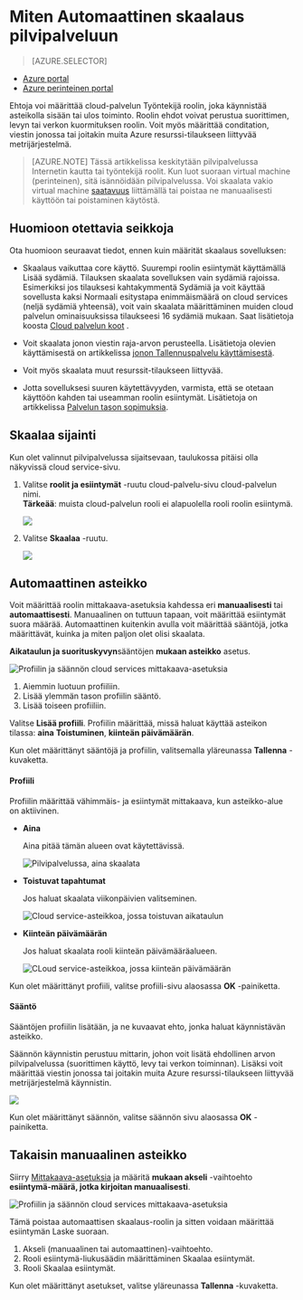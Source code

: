 <properties
    pageTitle="Automaattinen skaalaus pilvipalveluun portaalissa | Microsoft Azure"
    description="Opettele käyttämään portaalin määrittäminen automaattinen asteikko säännöt cloud web roolin tai työntekijän rooli Azure-tietokannassa."
    services="cloud-services"
    documentationCenter=""
    authors="Thraka"
    manager="timlt"
    editor=""/>

<tags
    ms.service="cloud-services"
    ms.workload="tbd"
    ms.tgt_pltfrm="na"
    ms.devlang="na"
    ms.topic="article"
    ms.date="09/06/2016"
    ms.author="adegeo"/>


# <a name="how-to-auto-scale-a-cloud-service"></a>Miten Automaattinen skaalaus pilvipalveluun

> [AZURE.SELECTOR]
- [Azure portal](cloud-services-how-to-scale-portal.md)
- [Azure perinteinen portal](cloud-services-how-to-scale.md)

Ehtoja voi määrittää cloud-palvelun Työntekijä roolin, joka käynnistää asteikolla sisään tai ulos toiminto. Roolin ehdot voivat perustua suorittimen, levyn tai verkon kuormituksen roolin. Voit myös määrittää conditation, viestin jonossa tai joitakin muita Azure resurssi-tilaukseen liittyvää metrijärjestelmä.

>[AZURE.NOTE] Tässä artikkelissa keskitytään pilvipalvelussa Internetin kautta tai työntekijä roolit. Kun luot suoraan virtual machine (perinteinen), sitä isännöidään pilvipalvelussa. Voi skaalata vakio virtual machine [saatavuus](../virtual-machines/virtual-machines-windows-classic-configure-availability.md) liittämällä tai poistaa ne manuaalisesti käyttöön tai poistaminen käytöstä.

## <a name="considerations"></a>Huomioon otettavia seikkoja

Ota huomioon seuraavat tiedot, ennen kuin määrität skaalaus sovelluksen:

- Skaalaus vaikuttaa core käyttö. Suurempi roolin esiintymät käyttämällä Lisää sydämiä. Tilauksen skaalata sovelluksen vain sydämiä rajoissa. Esimerkiksi jos tilauksesi kahtakymmentä Sydämiä ja voit käyttää sovellusta kaksi Normaali esitystapa enimmäismäärä on cloud services (neljä sydämiä yhteensä), voit vain skaalata määrittäminen muiden cloud palvelun ominaisuuksissa tilaukseesi 16 sydämiä mukaan. Saat lisätietoja koosta [Cloud palvelun koot](cloud-services-sizes-specs.md) .

- Voit skaalata jonon viestin raja-arvon perusteella. Lisätietoja olevien käyttämisestä on artikkelissa [jonon Tallennuspalvelu käyttämisestä](../storage/storage-dotnet-how-to-use-queues.md).

- Voit myös skaalata muut resurssit-tilaukseen liittyvää.

- Jotta sovelluksesi suuren käytettävyyden, varmista, että se otetaan käyttöön kahden tai useamman roolin esiintymät. Lisätietoja on artikkelissa [Palvelun tason sopimuksia](https://azure.microsoft.com/support/legal/sla/).

## <a name="where-scale-is-located"></a>Skaalaa sijainti

Kun olet valinnut pilvipalvelussa sijaitsevaan, taulukossa pitäisi olla näkyvissä cloud service-sivu.

1. Valitse **roolit ja esiintymät** -ruutu cloud-palvelu-sivu cloud-palvelun nimi.   
**Tärkeää**: muista cloud-palvelun rooli ei alapuolella rooli roolin esiintymä.

    ![](./media/cloud-services-how-to-scale-portal/roles-instances.png)

2. Valitse **Skaalaa** -ruutu.

    ![](./media/cloud-services-how-to-scale-portal/scale-tile.png)

## <a name="automatic-scale"></a>Automaattinen asteikko

Voit määrittää roolin mittakaava-asetuksia kahdessa eri **manuaalisesti** tai **automaattisesti**. Manuaalinen on tuttuun tapaan, voit määrittää esiintymät suora määrää. Automaattinen kuitenkin avulla voit määrittää sääntöjä, jotka määrittävät, kuinka ja miten paljon olet olisi skaalata.

**Aikataulun ja suorituskyvyn**sääntöjen **mukaan asteikko** asetus.

![Profiilin ja säännön cloud services mittakaava-asetuksia](./media/cloud-services-how-to-scale-portal/schedule-basics.png)

1. Aiemmin luotuun profiiliin.
2. Lisää ylemmän tason profiilin sääntö.
3. Lisää toiseen profiiliin.

Valitse **Lisää profiili**. Profiilin määrittää, missä haluat käyttää asteikon tilassa: **aina** **Toistuminen**, **kiinteän päivämäärän**.

Kun olet määrittänyt sääntöjä ja profiilin, valitsemalla yläreunassa **Tallenna** -kuvaketta.

#### <a name="profile"></a>Profiili

Profiilin määrittää vähimmäis- ja esiintymät mittakaava, kun asteikko-alue on aktiivinen.

* **Aina**

    Aina pitää tämän alueen ovat käytettävissä.  

    ![Pilvipalvelussa, aina skaalata](./media/cloud-services-how-to-scale-portal/select-always.png)
    
* **Toistuvat tapahtumat**

    Jos haluat skaalata viikonpäivien valitseminen.

    ![Cloud service-asteikkoa, jossa toistuvan aikataulun](./media/cloud-services-how-to-scale-portal/select-recurrence.png)
    
* **Kiinteän päivämäärän**

    Jos haluat skaalata rooli kiinteän päivämääräalueen.

    ![CLoud service-asteikkoa, jossa kiinteän päivämäärän](./media/cloud-services-how-to-scale-portal/select-fixed.png)

Kun olet määrittänyt profiili, valitse profiili-sivu alaosassa **OK** -painiketta.

#### <a name="rule"></a>Sääntö

Sääntöjen profiilin lisätään, ja ne kuvaavat ehto, jonka haluat käynnistävän asteikko. 

Säännön käynnistin perustuu mittarin, johon voit lisätä ehdollinen arvon pilvipalvelussa (suorittimen käyttö, levy tai verkon toiminnan). Lisäksi voit määrittää viestin jonossa tai joitakin muita Azure resurssi-tilaukseen liittyvää metrijärjestelmä käynnistin.

![](./media/cloud-services-how-to-scale-portal/rule-settings.png)

Kun olet määrittänyt säännön, valitse säännön sivu alaosassa **OK** -painiketta.

## <a name="back-to-manual-scale"></a>Takaisin manuaalinen asteikko

Siirry [Mittakaava-asetuksia](#where-scale-is-located) ja määritä **mukaan akseli** -vaihtoehto **esiintymä-määrä, jotka kirjoitan manuaalisesti**.

![Profiilin ja säännön cloud services mittakaava-asetuksia](./media/cloud-services-how-to-scale-portal/manual-basics.png)

Tämä poistaa automaattisen skaalaus-roolin ja sitten voidaan määrittää esiintymän Laske suoraan. 

1. Akseli (manuaalinen tai automaattinen)-vaihtoehto.
2. Rooli esiintymä-liukusäädin määrittäminen Skaalaa esiintymät.
3. Rooli Skaalaa esiintymät.

Kun olet määrittänyt asetukset, valitse yläreunassa **Tallenna** -kuvaketta.

